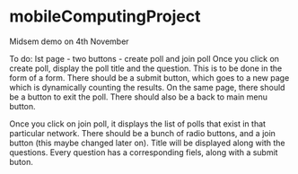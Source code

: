 mobileComputingProject
======================

Midsem demo on 4th November

To do: Ist page - two buttons - create poll and join poll
Once you click on create poll, display the poll title and the question. This is to be done in the form of a form. There should be a submit button, which goes to a new page which is dynamically counting the results. On the same page, there should be a button to exit the poll. There should also be a back to main menu button. 

Once you click on join poll, it displays the list of polls that exist in that particular network. There should be a bunch of radio buttons, and a join button (this maybe changed later on). Title will be displayed along with the questions. Every question has a corresponding fiels, along with a submit buton. 
